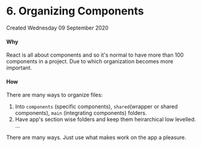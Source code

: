 # 6. Organizing Components
Created Wednesday 09 September 2020

#### Why
React is all about components and so it's normal to have more than 100 components in a project. Due to which organization becomes more important.

#### How
There are many ways to organize files:
1. Into `components` (specific components), `shared`(wrapper or shared components), `main` (integrating components) folders.
2. Have app's section wise folders and keep them heirarchical low levelled.
...

There are many ways. Just use what makes work on the app a pleasure.